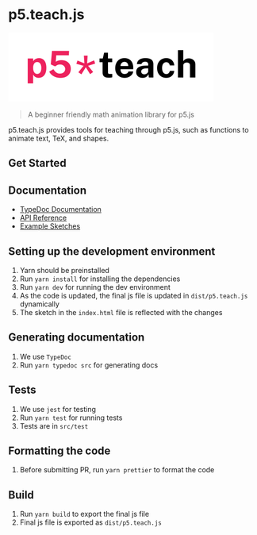 # p5.teach.js 

<img src="assets/p5-astrik-teach.png" alt="astrik-logo" />

> A beginner friendly math animation library for p5.js

p5.teach.js provides tools for teaching through p5.js, such as functions to animate text, TeX, and shapes.

## Get Started

## Documentation

- [TypeDoc Documentation](https://two-ticks.github.io/p5.teach.js/docs/index.html)
- [API Reference](https://two-ticks.github.io/p5.teach.js/api_reference.md)
- [Example Sketches](https://editor.p5js.org/radium.scientist/collections/-xxYz8cof)

## Setting up the development environment

1. Yarn should be preinstalled
2. Run `yarn install` for installing the dependencies
3. Run `yarn dev` for running the dev environment
4. As the code is updated, the final js file is updated in `dist/p5.teach.js` dynamically
5. The sketch in the `index.html` file is reflected with the changes

## Generating documentation

1. We use `TypeDoc` 
2. Run `yarn typedoc src` for generating docs

## Tests

1. We use `jest` for testing
2. Run `yarn test` for running tests
3. Tests are in `src/test`

## Formatting the code

1. Before submitting PR, run `yarn prettier` to format the code

## Build

1. Run `yarn build` to export the final js file
2. Final js file is exported as `dist/p5.teach.js`
